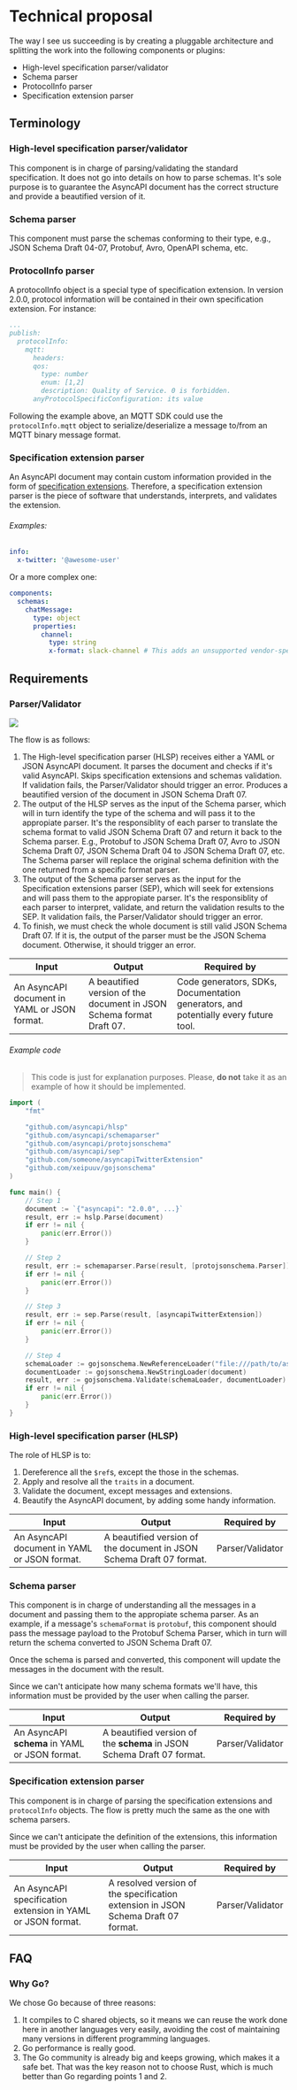 # Technical proposal
The way I see us succeeding is by creating a pluggable architecture and splitting the work into the following components or plugins:

* High-level specification parser/validator
* Schema parser
* ProtocolInfo parser
* Specification extension parser

## Terminology

### High-level specification parser/validator
This component is in charge of parsing/validating the standard specification. It does not go into details on how to parse schemas. It's sole purpose is to guarantee the AsyncAPI document has the correct structure and provide a beautified version of it.

### Schema parser
This component must parse the schemas conforming to their type, e.g., JSON Schema Draft 04-07, Protobuf, Avro, OpenAPI schema, etc.

### ProtocolInfo parser
A protocolInfo object is a special type of specification extension. In version 2.0.0, protocol information will be contained in their own specification extension. For instance:

```yaml
...
publish:
  protocolInfo:
    mqtt:
      headers:
      qos:
        type: number
        enum: [1,2]
        description: Quality of Service. 0 is forbidden.
      anyProtocolSpecificConfiguration: its value
```

Following the example above, an MQTT SDK could use the `protocolInfo.mqtt` object to serialize/deserialize a message to/from an MQTT binary message format.

### Specification extension parser
An AsyncAPI document may contain custom information provided in the form of [specification extensions](https://github.com/asyncapi/asyncapi/blob/master/versions/1.2.0/asyncapi.md#specificationExtensions). Therefore, a specification extension parser is the piece of software that understands, interprets, and validates the extension.

###### Examples:

```yaml
info:
  x-twitter: '@awesome-user'
```

Or a more complex one:

```yaml
components:
  schemas:
    chatMessage:
      type: object
      properties:
        channel:
          type: string
          x-format: slack-channel # This adds an unsupported vendor-specific format. Notice this field may be parsed by other specification extensions. E.g., a Twitter specification extension may add support for x-format: twitter-handle.
```

## Requirements

### Parser/Validator

![](./assets/parser-diagram.png)

The flow is as follows:

1. The High-level specification parser (HLSP) receives either a YAML or JSON AsyncAPI document. It parses the document and checks if it's valid AsyncAPI. Skips specification extensions and schemas validation. If validation fails, the Parser/Validator should trigger an error. Produces a beautified version of the document in JSON Schema Draft 07.
2. The output of the HLSP serves as the input of the Schema parser, which will in turn identify the type of the schema and will pass it to the appropiate parser. It's the responsiblity of each parser to translate the schema format to valid JSON Schema Draft 07 and return it back to the Schema parser. E.g., Protobuf to JSON Schema Draft 07, Avro to JSON Schema Draft 07, JSON Schema Draft 04 to JSON Schema Draft 07, etc. The Schema parser will replace the original schema definition with the one returned from a specific format parser.
3. The output of the Schema parser serves as the input for the Specification extensions parser (SEP), which will seek for extensions and will pass them to the appropiate parser. It's the responsiblity of each parser to interpret, validate, and return the validation results to the SEP. It validation fails, the Parser/Validator should trigger an error.
4. To finish, we must check the whole document is still valid JSON Schema Draft 07. If it is, the output of the parser must be the JSON Schema document. Otherwise, it should trigger an error.

|Input|Output|Required by|
|-----|------|-----------|
|An AsyncAPI document in YAML or JSON format.| A beautified version of the document in JSON Schema format Draft 07.| Code generators, SDKs, Documentation generators, and potentially every future tool.|

###### Example code

> This code is just for explanation purposes. Please, **do not** take it as an example of how it should be implemented.

```go
import (
    "fmt"

    "github.com/asyncapi/hlsp"
    "github.com/asyncapi/schemaparser"
    "github.com/asyncapi/protojsonschema"
    "github.com/asyncapi/sep"
    "github.com/someone/asyncapiTwitterExtension"
    "github.com/xeipuuv/gojsonschema"
)

func main() {
    // Step 1
    document := `{"asyncapi": "2.0.0", ...}`
    result, err := hslp.Parse(document)
    if err != nil {
        panic(err.Error())
    }

    // Step 2
    result, err := schemaparser.Parse(result, [protojsonschema.Parser])
    if err != nil {
        panic(err.Error())
    }

    // Step 3
    result, err := sep.Parse(result, [asyncapiTwitterExtension])
    if err != nil {
        panic(err.Error())
    }

    // Step 4
    schemaLoader := gojsonschema.NewReferenceLoader("file:///path/to/asyncapi/2.0.0/schema.json")
    documentLoader := gojsonschema.NewStringLoader(document)
    result, err := gojsonschema.Validate(schemaLoader, documentLoader)
    if err != nil {
        panic(err.Error())
    }
}
```

### High-level specification parser (HLSP)

The role of HLSP is to:
1. Dereference all the `$ref`s, except the those in the schemas.
2. Apply and resolve all the `traits` in a document.
3. Validate the document, except messages and extensions.
4. Beautify the AsyncAPI document, by adding some handy information.

|Input|Output|Required by|
|-----|------|-----------|
|An AsyncAPI document in YAML or JSON format.| A beautified version of the document in JSON Schema Draft 07 format.| Parser/Validator

### Schema parser

This component is in charge of understanding all the messages in a document and passing them to the appropiate schema parser. As an example, if a message's `schemaFormat` is `protobuf`, this component should pass the message payload to the Protobuf Schema Parser, which in turn will return the schema converted to JSON Schema Draft 07.

Once the schema is parsed and converted, this component will update the messages in the document with the result.

Since we can't anticipate how many schema formats we'll have, this information must be provided by the user when calling the parser.

|Input|Output|Required by|
|-----|------|-----------|
|An AsyncAPI **schema** in YAML or JSON format.| A beautified version of the **schema** in JSON Schema Draft 07 format.| Parser/Validator

### Specification extension parser

This component is in charge of parsing the specification extensions and `protocolInfo` objects. The flow is pretty much the same as the one with schema parsers.

Since we can't anticipate the definition of the extensions, this information must be provided by the user when calling the parser.

|Input|Output|Required by|
|-----|------|-----------|
|An AsyncAPI specification extension in YAML or JSON format.| A resolved version of the specification extension in JSON Schema Draft 07 format.| Parser/Validator

## FAQ

### Why Go?

We chose Go because of three reasons:

1. It compiles to C shared objects, so it means we can reuse the work done here in another languages very easily, avoiding the cost of maintaining many versions in different programming languages.
2. Go performance is really good.
3. The Go community is already big and keeps growing, which makes it a safe bet. That was the key reason not to choose Rust, which is much better than Go regarding points 1 and 2.
